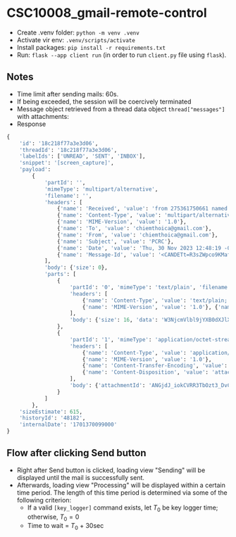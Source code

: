 # CSC10008_gmail-remote-control
- Create .venv folder: `python -m venv .venv`
- Activate vir env: `.venv/scripts/activate`
- Install packages: `pip install -r requirements.txt`
- Run: `flask --app client run` (in order to run `client.py` file using `flask`).

## Notes
- Time limit after sending mails: 60s.
- If being exceeded, the session will be coercively terminated
- Message object retrieved from a thread data object `thread["messages"]` with attachments:
- Response
```python
{
    'id': '18c218f77a3e3d06',
    'threadId': '18c218f77a3e3d06',
    'labelIds': ['UNREAD', 'SENT', 'INBOX'],
    'snippet': '[screen_capture]',
    'payload':
        {
            'partId': '',
            'mimeType': 'multipart/alternative',
            'filename': '',
            'headers': [
                {'name': 'Received', 'value': 'from 275361750661 named unknown by gmailapi.google.com with HTTPREST; Thu, 30 Nov 2023 12:48:19 -0600'},
                {'name': 'Content-Type', 'value': 'multipart/alternative; boundary="===============3918266203360981644=="'},
                {'name': 'MIME-Version', 'value': '1.0'},
                {'name': 'To', 'value': 'chiemthoica@gmail.com'},
                {'name': 'From', 'value': 'chiemthoica@gmail.com'},
                {'name': 'Subject', 'value': 'PCRC'},
                {'name': 'Date', 'value': 'Thu, 30 Nov 2023 12:48:19 -0600'},
                {'name': 'Message-Id', 'value': '<CANDETt=R3sZWpco9KMafrRdxQgyVTPLksP9uBCS-HpHs4zt=ew@mail.gmail.com>'}
            ],
            'body': {'size': 0},
            'parts': [
                {
                    'partId': '0', 'mimeType': 'text/plain', 'filename': '',
                    'headers': [
                        {'name': 'Content-Type', 'value': 'text/plain; charset="us-ascii"'},
                        {'name': 'MIME-Version', 'value': '1.0'}, {'name': 'Content-Transfer-Encoding', 'value': '7bit'}
                    ],
                    'body': {'size': 16, 'data': 'W3NjcmVlbl9jYXB0dXJlXQ=='}
                },
                {
                    'partId': '1', 'mimeType': 'application/octet-stream', 'filename': 'graph.png',
                    'headers': [
                        {'name': 'Content-Type', 'value': 'application/octet-stream; Name="graph.png"'},
                        {'name': 'MIME-Version', 'value': '1.0'},
                        {'name': 'Content-Transfer-Encoding', 'value': 'base64'},
                        {'name': 'Content-Disposition', 'value': 'attachment; filename="graph.png"'}
                    ],
                    'body': {'attachmentId': 'ANGjdJ_iokCVRR3TbOzt3_DvC4coujmzTRXVKSbsXf__A09Vq3WHop97bUomf4nmEi0o8n9nv69EiMNlrNhayR1vg9C-RSNaBvguoTH_Q5YZud9w1m-Pz7TEURfCo2YpJ0ZDMrqwmHh-UoAHqGVL7D6W54DjEJZNmCBRhVtl-uWa3xat-BCq9Mrnih7YN0rXL-nOWi70IURLAw8wKXMmZjaXMMen0_fex7PqFbU2SqcHXuDvFJAhhozVtcR7Tf2_femcZeoMKI94rFgSW2D9fWxQVLIWNzzm9b8gQufrU3eJhbnI-P3Wxwm6mE_eEz0h0xisrdm__h1FSOF3GBtBlmpabqvCVkDFVo-jr79MjtCS9xa5i-N5-H1Vc4wXM3n78kOCCjn8goM-DyGSwRV2', 'size': 27383}
                }
            ]
        },
    'sizeEstimate': 615,
    'historyId': '48182',
    'internalDate': '1701370099000'
}
```

## Flow after clicking Send button
- Right after Send button is clicked, loading view "Sending" will be displayed until the mail is successfully sent.
- Afterwards, loading view "Processing" will be displayed within a certain time period. The length of this time period is determined via some of the following criterion:
  - If a valid `[key_logger]` command exists, let $T_0$ be key logger time; otherwise, $T_0 = 0$
  - Time to wait = $T_0$ + 30sec